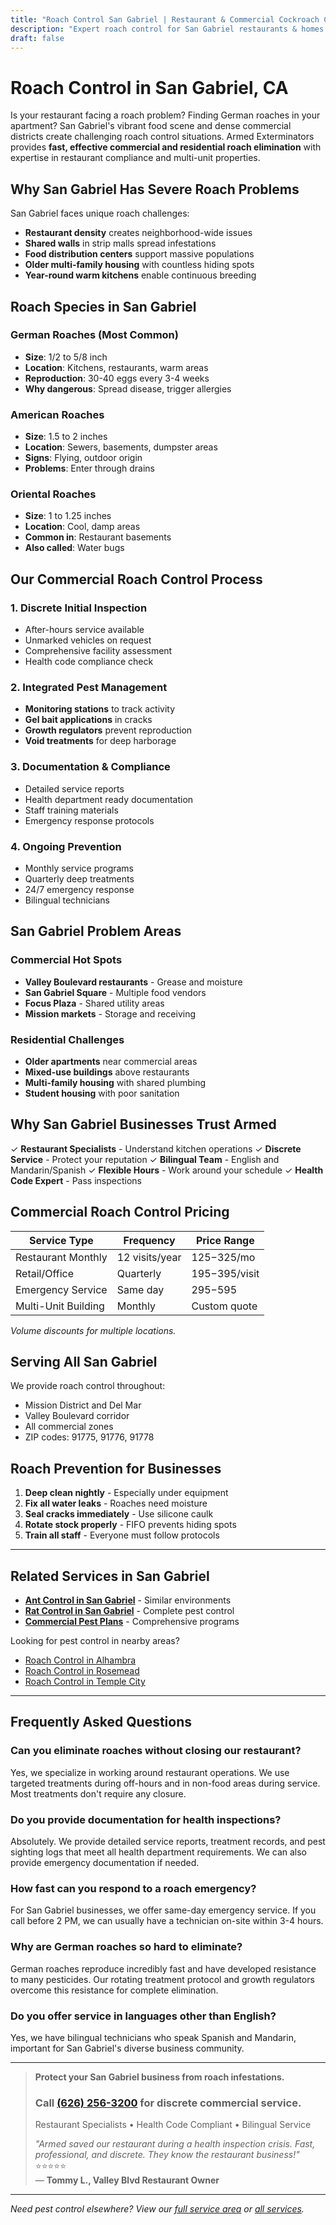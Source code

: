 ```yaml
---
title: "Roach Control San Gabriel | Restaurant & Commercial Cockroach Control"
description: "Expert roach control for San Gabriel restaurants & homes. German roach specialists. Health code compliant. Bilingual service. Call (626) 256-3200."
draft: false
---
```


# Roach Control in San Gabriel, CA

Is your restaurant facing a roach problem? Finding German roaches in your apartment? San Gabriel's vibrant food scene and dense commercial districts create challenging roach control situations. Armed Exterminators provides **fast, effective commercial and residential roach elimination** with expertise in restaurant compliance and multi-unit properties.

## Why San Gabriel Has Severe Roach Problems

San Gabriel faces unique roach challenges:
- **Restaurant density** creates neighborhood-wide issues
- **Shared walls** in strip malls spread infestations
- **Food distribution centers** support massive populations
- **Older multi-family housing** with countless hiding spots
- **Year-round warm kitchens** enable continuous breeding

## Roach Species in San Gabriel

### German Roaches (Most Common)
- **Size**: 1/2 to 5/8 inch
- **Location**: Kitchens, restaurants, warm areas
- **Reproduction**: 30-40 eggs every 3-4 weeks
- **Why dangerous**: Spread disease, trigger allergies

### American Roaches
- **Size**: 1.5 to 2 inches
- **Location**: Sewers, basements, dumpster areas
- **Signs**: Flying, outdoor origin
- **Problems**: Enter through drains

### Oriental Roaches
- **Size**: 1 to 1.25 inches
- **Location**: Cool, damp areas
- **Common in**: Restaurant basements
- **Also called**: Water bugs

## Our Commercial Roach Control Process

### 1. Discrete Initial Inspection
- After-hours service available
- Unmarked vehicles on request
- Comprehensive facility assessment
- Health code compliance check

### 2. Integrated Pest Management
- **Monitoring stations** to track activity
- **Gel bait applications** in cracks
- **Growth regulators** prevent reproduction
- **Void treatments** for deep harborage

### 3. Documentation & Compliance
- Detailed service reports
- Health department ready documentation
- Staff training materials
- Emergency response protocols

### 4. Ongoing Prevention
- Monthly service programs
- Quarterly deep treatments
- 24/7 emergency response
- Bilingual technicians

## San Gabriel Problem Areas

### Commercial Hot Spots
- **Valley Boulevard restaurants** - Grease and moisture
- **San Gabriel Square** - Multiple food vendors
- **Focus Plaza** - Shared utility areas
- **Mission markets** - Storage and receiving

### Residential Challenges
- **Older apartments** near commercial areas
- **Mixed-use buildings** above restaurants
- **Multi-family housing** with shared plumbing
- **Student housing** with poor sanitation

## Why San Gabriel Businesses Trust Armed

✓ **Restaurant Specialists** - Understand kitchen operations
✓ **Discrete Service** - Protect your reputation
✓ **Bilingual Team** - English and Mandarin/Spanish
✓ **Flexible Hours** - Work around your schedule
✓ **Health Code Expert** - Pass inspections

## Commercial Roach Control Pricing

| Service Type | Frequency | Price Range |
|--------------|-----------|-------------|
| Restaurant Monthly | 12 visits/year | $125-$325/mo |
| Retail/Office | Quarterly | $195-$395/visit |
| Emergency Service | Same day | $295-$595 |
| Multi-Unit Building | Monthly | Custom quote |

*Volume discounts for multiple locations.*

## Serving All San Gabriel

We provide roach control throughout:
- Mission District and Del Mar
- Valley Boulevard corridor
- All commercial zones
- ZIP codes: 91775, 91776, 91778

## Roach Prevention for Businesses

1. **Deep clean nightly** - Especially under equipment
2. **Fix all water leaks** - Roaches need moisture
3. **Seal cracks immediately** - Use silicone caulk
4. **Rotate stock properly** - FIFO prevents hiding spots
5. **Train all staff** - Everyone must follow protocols

---

## Related Services in San Gabriel

- **[Ant Control in San Gabriel](/ant-control-san-gabriel/)** - Similar environments
- **[Rat Control in San Gabriel](/rat-control-san-gabriel/)** - Complete pest control
- **[Commercial Pest Plans](/commercial-pest-control/)** - Comprehensive programs

Looking for pest control in nearby areas?
- [Roach Control in Alhambra](/roach-control-alhambra/)
- [Roach Control in Rosemead](/roach-control-rosemead/)
- [Roach Control in Temple City](/roach-control-temple-city/)

---

## Frequently Asked Questions

### Can you eliminate roaches without closing our restaurant?
Yes, we specialize in working around restaurant operations. We use targeted treatments during off-hours and in non-food areas during service. Most treatments don't require any closure.

### Do you provide documentation for health inspections?
Absolutely. We provide detailed service reports, treatment records, and pest sighting logs that meet all health department requirements. We can also provide emergency documentation if needed.

### How fast can you respond to a roach emergency?
For San Gabriel businesses, we offer same-day emergency service. If you call before 2 PM, we can usually have a technician on-site within 3-4 hours.

### Why are German roaches so hard to eliminate?
German roaches reproduce incredibly fast and have developed resistance to many pesticides. Our rotating treatment protocol and growth regulators overcome this resistance for complete elimination.

### Do you offer service in languages other than English?
Yes, we have bilingual technicians who speak Spanish and Mandarin, important for San Gabriel's diverse business community.

---

> **Protect your San Gabriel business from roach infestations.**  
> ### Call [(626) 256-3200](tel:6262563200) for discrete commercial service.  
> Restaurant Specialists • Health Code Compliant • Bilingual Service  
> 
> *"Armed saved our restaurant during a health inspection crisis. Fast, professional, and discrete. They know the restaurant business!"* ⭐⭐⭐⭐⭐  
> — **Tommy L., Valley Blvd Restaurant Owner**

---

*Need pest control elsewhere? View our [full service area](/locations/) or [all services](/services/).*